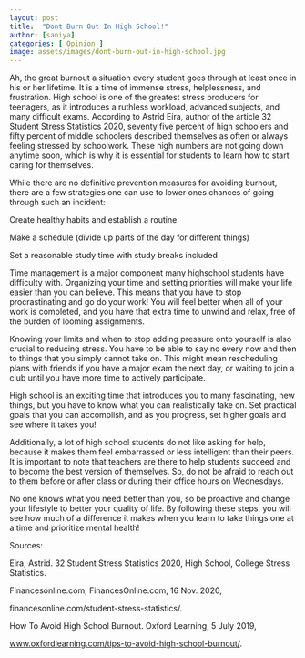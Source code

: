 ```yaml
---
layout: post
title:  "Dont Burn Out In High School!"
author: [saniya]
categories: [ Opinion ]
image: assets/images/dont-burn-out-in-high-school.jpg
---
```


Ah, the great burnout  a situation every student goes through at least once in his or her lifetime. It is a time of immense stress, helplessness, and frustration. High school is one of the greatest stress producers for teenagers, as it introduces a ruthless workload, advanced subjects, and many difficult exams. According to Astrid Eira, author of the article 32 Student Stress Statistics 2020, seventy five percent of high schoolers and fifty percent of middle schoolers described themselves as often or always feeling stressed by schoolwork. These high numbers are not going down anytime soon, which is why it is essential for students to learn how to start caring for themselves. 

While there are no definitive prevention measures for avoiding burnout, there are a few strategies one can use to lower ones chances of going through such an incident:

Create healthy habits and establish a routine 

Make a schedule (divide up parts of the day for different things)

Set a reasonable study time with study breaks included 

Time management is a major component many highschool students have difficulty with. Organizing your time and setting priorities will make your life easier than you can believe. This means that you have to stop procrastinating and go do your work! You will feel better when all of your work is completed, and you have that extra time to unwind and relax, free of the burden of looming assignments.

Knowing your limits and when to stop adding pressure onto yourself is also crucial to reducing stress. You have to be able to say no every now and then to things that you simply cannot take on. This might mean rescheduling plans with friends if you have a major exam the next day, or waiting to join a club until you have more time to actively participate. 

High school is an exciting time that introduces you to many fascinating, new things, but you have to know what you can realistically take on. Set practical goals that you can accomplish, and as you progress, set higher goals and see where it takes you! 

Additionally, a lot of high school students do not like asking for help, because it makes them feel embarrassed or less intelligent than their peers. It is important to note that teachers are there to help students succeed and to become the best version of themselves. So, do not be afraid to reach out to them before or after class or during their office hours on Wednesdays. 

No one knows what you need better than you, so be proactive and change your lifestyle to better your quality of life. By following these steps, you will see how much of a difference it makes when you learn to take things one at a time and prioritize mental health!

Sources:

Eira, Astrid. 32 Student Stress Statistics 2020, High School, College Stress Statistics. 

Financesonline.com, FinancesOnline.com, 16 Nov. 2020, 

  financesonline.com/student-stress-statistics/. 

How To Avoid High School Burnout. Oxford Learning, 5 July 2019, 

www.oxfordlearning.com/tips-to-avoid-high-school-burnout/. 


